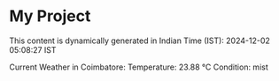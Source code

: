 # My Project

This content is dynamically generated in Indian Time (IST): 2024-12-02 05:08:27 IST


Current Weather in Coimbatore:
Temperature: 23.88 °C
Condition: mist
